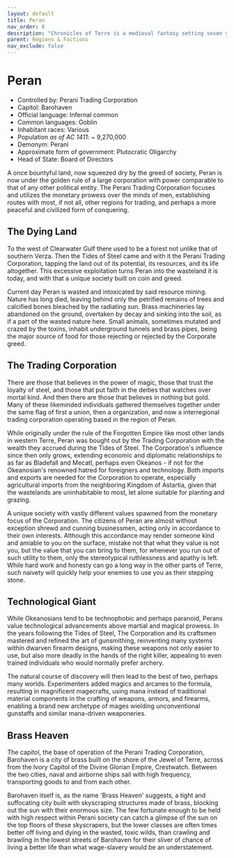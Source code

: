 ```yaml
---
layout: default
title: Peran
nav_order: 8
description: "Chronicles of Terre is a medieval fantasy setting seven years in the writing, currently for dungeons & dragons 5th edition."
parent: Regions & Factions
nav_exclude: false
---
```


# Peran

- Controlled by: Perani Trading Corporation
- Capitol: Barohaven
- Official language: Infernal common
- Common languages: Goblin
- Inhabitant races: Various
- Population *as of AC 1411*: ~ 9,270,000
- Demonym: Perani
- Approximate form of government: Plutocratic Oligarchy
- Head of State: Board of Directors

A once bountyful land, now squeezed dry by the greed of society, Peran is now under the golden rule of a large corporation with power comparable to that of any other political entity. The Perani Trading Corporation focuses and utilizes the monetary prowess over the minds of men, establishing routes with most, if not all, other regions for trading, and perhaps a more peaceful and civilized form of conquering.

## The Dying Land

To the west of Clearwater Gulf there used to be a forest not unlike that of southern Verza. Then the Tides of Steel came and with it the Perani Trading Corporation, tapping the land out of its potential, its resources, and its life altogether. This excessive exploitation turns Peran into the wasteland it is today, and with that a unique society built on coin and greed.

Current day Peran is wasted and intoxicated by said resource mining. Nature has long died, leaving behind only the petrified remains of trees and calcified bones bleached by the radiating sun. Brass machineries lay abandoned on the ground, overtaken by decay and sinking into the soil, as if a part of the wasted nature here. Small animals, sometimes mutated and crazed by the toxins, inhabit underground tunnels and brass pipes, being the major source of food for those rejecting or rejected by the Corporate greed.

## The Trading Corporation

There are those that believes in the power of magic, those that trust the loyalty of steel, and those that put faith in the deities that watches over mortal kind. And then there are those that believes in nothing but gold. Many of these likeminded individuals gathered themselves together under the same flag of first a union, then a organization, and now a interregional trading corporation operating based in the region of Peran.

While originally under the rule of the Forgotten Empire like most other lands in western Terre, Peran was bought out by the Trading Corporation with the wealth they accrued during the Tides of Steel. The Corporation's influence since then only grows, extending economic and diplomatic relationships to as far as Bladefall and Mecatl, perhaps even Okeanos - if not for the Okeanosian's renowned hatred for foreigners and technology. Both imports and exports are needed for the Corporation to operate, especially agricultural imports from the neighboring Kingdom of Astartia, given that the wastelands are uninhabitable to most, let alone suitable for planting and grazing.

A unique society with vastly different values spawned from the monetary focus of the Corporation. The citizens of Peran are almost without exception shrewd and cunning businessmen, acting only in accordance to their own interests. Although this accordance may render someone kind and amiable to you on the surface, mistake not that what they value is not you, but the value that you can bring to them, for whenever you run out of such utility to them, only the stereotypical ruthlessness and apathy is left. While hard work and honesty can go a long way in the other parts of Terre, such naivety will quickly help your enemies to use you as their stepping stone.

## Technological Giant

While Okeanosians tend to be technophobic and perhaps paranoid, Perans value technological advancements above martial and magical prowess. In the years following the Tides of Steel, The Corporation and its craftsmen mastered and refined the art of gunsmithing, reinventing many systems within dwarven firearm designs, making these weapons not only easier to use, but also more deadly in the hands of the right killer, appealing to even trained individuals who would normally prefer archery.

The natural course of discovery will then lead to the best of two, perhaps many worlds. Experimenters added magics and arcanes to the formula, resulting in magnificent magecrafts, using mana instead of traditional material components in the crafting of weapons, armors, and firearms, enabling a brand new archetype of mages wielding unconventional gunstaffs and similar mana-driven weaponeries.

## Brass Heaven

The capitol, the base of operation of the Perani Trading Corporation, Barohaven is a city of brass built on the shore of the Jewel of Terre, across from the Ivory Capitol of the Divine Glorian Empire, Crestwatch. Between the two cities, naval and airborne ships sail with high frequency, transporting goods to and from each other.

Barohaven itself is, as the name 'Brass Heaven' suggests, a tight and suffocating city built with skyscraping structures made of brass, blocking out the sun with their enormous size. The few fortunate enough to be held with high respect within Perani society can catch a glimpse of the sun on the top floors of these skyscrapers, but the lower classes are often times better off living and dying in the wasted, toxic wilds, than crawling and brawling in the lowest streets of Barohaven for their sliver of chance of living a better life than what wage-slavery would be an understatement.
